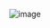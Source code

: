 ![image](https://user-images.githubusercontent.com/38569463/188823252-bc5c38b6-04f4-4f7b-892f-7caacb9a539f.png)

